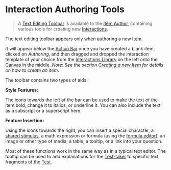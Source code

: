 <!--
created_at: 2018-11-09
authors:         
    - "Catherine Pease"
--> 

# Interaction Authoring Tools

>A [Text Editing Toolbar](../appendix/glossary.md#text-editing-toolbar) is available to the [Item Author](../appendix/glossary.md#item-author), containing various tools for creating new [Interactions](../appendix/glossary.md#interaction).

The text editing toolbar appears only when authoring a new [Item](../appendix/glossary.md#item).

It will appear below the [Action Bar](../appendix/glossary.md#action-bar) once you have created a blank item, clicked on *Authoring*, and then dragged and dropped the interaction template of your choice from the [Interactions Library](../appendix/glossary.md#interactions-library) on the left onto the [Canvas](../appendix/glossary.md#canvas) in the middle. *Note: See the section [Creating a new Item](../items/creating-a-new-item.md) for details on how to create an item.*
  
The toolbar contains two types of aids:

**Style Features:**

The icons towards the left of the bar can be used to make the text of the item bold, change it to italics, or underline it. You can also include the text as a subscript or a superscript here.

**Feature Insertion:**

Using the icons towards the right, you can insert a special character, a [shared stimulus](../appendix/glossary.md#shared-stimulus), a math expression or formula (using the [formula editor](../appendix/glossary.md#formula-editor)), an image or other type of media, a table, a tooltip, or a link into your question.

Most of these functions work in the same way as in a typical text editor. The tooltip can be used to add explanations for the [Test-taker](../appendix/glossary.md#test-taker) to specific text fragments of the [Test](../appendix/glossary.md#test).
